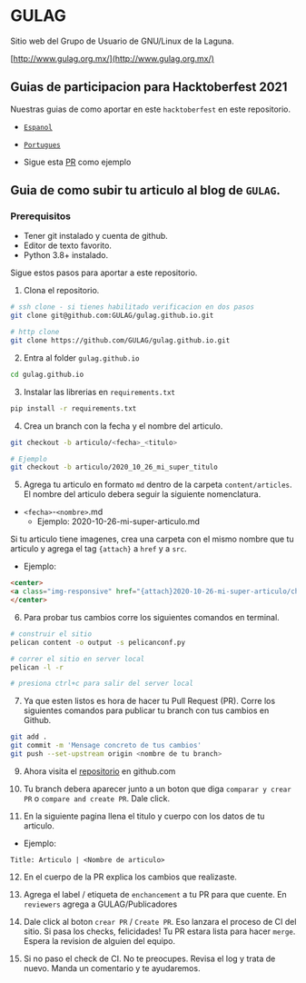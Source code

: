 # GULAG

Sitio web del Grupo de Usuario de GNU/Linux de la Laguna.

[http://www.gulag.org.mx/](http://www.gulag.org.mx/)

## Guias de participacion para Hacktoberfest 2021

Nuestras guias de como aportar en este `hacktoberfest` en este repositorio.

- [`Espanol`](https://github.com/GULAG/gulag.github.io/blob/pelican/CONTRIBUTING_es_MX.md)

- [`Portugues`](https://github.com/GULAG/gulag.github.io/blob/pelican/CONTRIBUTING_pr_BR.md)

- Sigue esta [PR](https://github.com/GULAG/gulag.github.io/pull/44) como ejemplo

## Guia de como subir tu articulo al blog de `GULAG`.

### Prerequisitos

- Tener git instalado y cuenta de github.
- Editor de texto favorito.
- Python 3.8+ instalado.

Sigue estos pasos para aportar a este repositorio.

1. Clona el repositorio.

```bash
# ssh clone - si tienes habilitado verificacion en dos pasos
git clone git@github.com:GULAG/gulag.github.io.git

# http clone
git clone https://github.com/GULAG/gulag.github.io.git
```

2. Entra al folder `gulag.github.io`

```bash
cd gulag.github.io
```

3. Instalar las librerias en `requirements.txt`

```bash
pip install -r requirements.txt
```

4. Crea un branch con la fecha y el nombre del articulo.

```bash
git checkout -b articulo/<fecha>_<titulo>  

# Ejemplo
git checkout -b articulo/2020_10_26_mi_super_titulo
```

5. Agrega tu articulo en formato `md` dentro de la carpeta `content/articles`. El nombre del articulo debera seguir la siguiente nomenclatura.

- `<fecha>`-`<nombre>`.md
    - Ejemplo: 2020-10-26-mi-super-articulo.md


Si tu articulo tiene imagenes, crea una carpeta con el mismo nombre que tu articulo y agrega el tag `{attach}` a `href` y a `src`.

- Ejemplo:

```html
<center>
<a class="img-responsive" href="{attach}2020-10-26-mi-super-articulo/chat.png"><img class="img-responsive" style="width:60%;height:auto;margin-right:12px;" src="{attach}2020-10-26-mi-super-articulo/chat.png" alt="VideoConferencia abril" width="325" height="250"></a>
</center>
```

6. Para probar tus cambios corre los siguientes comandos en terminal.

```bash
# construir el sitio
pelican content -o output -s pelicanconf.py

# correr el sitio en server local
pelican -l -r

# presiona ctrl+c para salir del server local
```

7. Ya que esten listos es hora de hacer tu Pull Request (PR). Corre los siguientes comandos para publicar tu branch con tus cambios en Github.

```bash
git add .
git commit -m 'Mensage concreto de tus cambios'
git push --set-upstream origin <nombre de tu branch>
```

9. Ahora visita el [repositorio](https://github.com/GULAG/gulag.github.io) en github.com

10. Tu branch debera aparecer junto a un boton que diga `comparar y crear PR` o `compare and create PR`. Dale click.

11. En la siguiente pagina llena el titulo y cuerpo con los datos de tu articulo.

- Ejemplo:

```
Title: Articulo | <Nombre de articulo>
```

12. En el cuerpo de la PR explica los cambios que realizaste.

13. Agrega el label / etiqueta de `enchancement` a tu PR para que cuente. En `reviewers` agrega a GULAG/Publicadores

14. Dale click al boton `crear PR` / `Create PR`. Eso lanzara el proceso de CI del sitio. Si pasa los checks, felicidades! Tu PR estara lista para hacer `merge`. Espera la revision de alguien del equipo.

15. Si no paso el check de CI. No te preocupes. Revisa el log y trata de nuevo. Manda un comentario y te ayudaremos.
